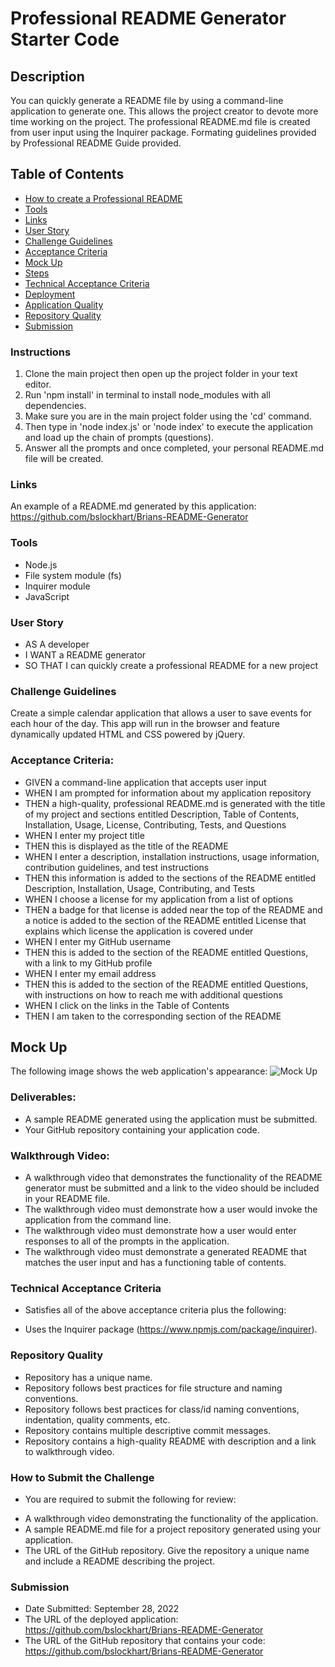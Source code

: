 # Professional README Generator Starter Code

## Description
You can quickly generate a README file by using a command-line application to generate one. This allows the project creator to devote more time working on the project. The professional README.md file is created from user input using the Inquirer package. Formating guidelines provided by Professional README Guide provided.

## Table of Contents
* [How to create a Professional README](https://coding-boot-camp.github.io/full-stack/github/professional-readme-guide)
* [Tools](#tools)
* [Links](#links)
* [User Story](#User-Story)
* [Challenge Guidelines](#challenge-guidelines)
* [Acceptance Criteria](#Acceptance-Criteria)
* [Mock Up](#Mock-Up)
* [Steps](#Steps)
* [Technical Acceptance Criteria](#Technical-Acceptance-Criteria)
* [Deployment](#Deployment)
* [Application Quality](#Application-Quality)
* [Repository Quality](#Repository-Quality)
* [Submission](#Submission)

### Instructions
1. Clone the main project then open up the project folder in your text editor.
2. Run 'npm install' in terminal to install node_modules with all dependencies.
3. Make sure you are in the main project folder using the 'cd' command.
4. Then type in 'node index.js' or 'node index' to execute the application and load up the chain of prompts (questions).
5. Answer all the prompts and once completed, your personal README.md file will be created.

### Links
An example of a README.md generated by this application:
https://github.com/bslockhart/Brians-README-Generator

### Tools
- Node.js
- File system module (fs)
- Inquirer module
- JavaScript

### User Story
* AS A developer
* I WANT a README generator
* SO THAT I can quickly create a professional README for a new project

### Challenge Guidelines
Create a simple calendar application that allows a user to save events for each hour of the day. This app will run in the browser and feature dynamically updated HTML and CSS powered by jQuery.

### Acceptance Criteria:
* GIVEN a command-line application that accepts user input
* WHEN I am prompted for information about my application repository
* THEN a high-quality, professional README.md is generated with the title of my project and sections entitled Description, Table of Contents, Installation, Usage, License, Contributing, Tests, and Questions
* WHEN I enter my project title
* THEN this is displayed as the title of the README
* WHEN I enter a description, installation instructions, usage information, contribution guidelines, and test instructions 
* THEN this information is added to the sections of the README entitled Description, Installation, Usage, Contributing, and Tests 
* WHEN I choose a license for my application from a list of options
* THEN a badge for that license is added near the top of the README and a notice is added to the section of the README entitled License that explains which license the application is covered under
* WHEN I enter my GitHub username
* THEN this is added to the section of the README entitled Questions, with a link to my GitHub profile
* WHEN I enter my email address
* THEN this is added to the section of the README entitled Questions, with instructions on how to reach me with additional questions
* WHEN I click on the links in the Table of Contents
* THEN I am taken to the corresponding section of the README

## Mock Up
The following image shows the web application's appearance:
![Mock Up](/assets/images/MockUp.jpg)

### Deliverables: 
* A sample README generated using the application must be submitted. 
* Your GitHub repository containing your application code.

### Walkthrough Video: 
* A walkthrough video that demonstrates the functionality of the README generator must be submitted and a link to the video should be included in your README file.
* The walkthrough video must demonstrate how a user would invoke the application from the command line.
* The walkthrough video must demonstrate how a user would enter responses to all of the prompts in the application.
* The walkthrough video must demonstrate a generated README that matches the user input and has a functioning table of contents.

### Technical Acceptance Criteria
* Satisfies all of the above acceptance criteria plus the following:
- Uses the Inquirer package (https://www.npmjs.com/package/inquirer).

### Repository Quality
* Repository has a unique name.
* Repository follows best practices for file structure and naming conventions.
* Repository follows best practices for class/id naming conventions, indentation, quality comments, etc.
* Repository contains multiple descriptive commit messages.
* Repository contains a high-quality README with description and a link to walkthrough video.

### How to Submit the Challenge
* You are required to submit the following for review:
- A walkthrough video demonstrating the functionality of the application.
- A sample README.md file for a project repository generated using your application.
- The URL of the GitHub repository. Give the repository a unique name and include a README describing the project.

### Submission
* Date Submitted: September 28, 2022
* The URL of the deployed application: https://github.com/bslockhart/Brians-README-Generator
* The URL of the GitHub repository that contains your code: https://github.com/bslockhart/Brians-README-Generator
